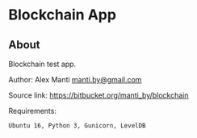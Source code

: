 Blockchain App
==============


About
-----

Blockchain test app.

Author: Alex Manti <manti.by@gmail.com>

Source link: https://bitbucket.org/manti_by/blockchain

Requirements:

    Ubuntu 16, Python 3, Gunicorn, LevelDB